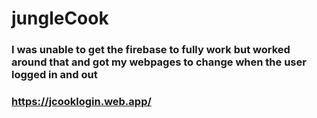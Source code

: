 # jungleCook

### I was unable to get the firebase to fully work but worked around that and got my webpages to change when the user logged in and out

### https://jcooklogin.web.app/
